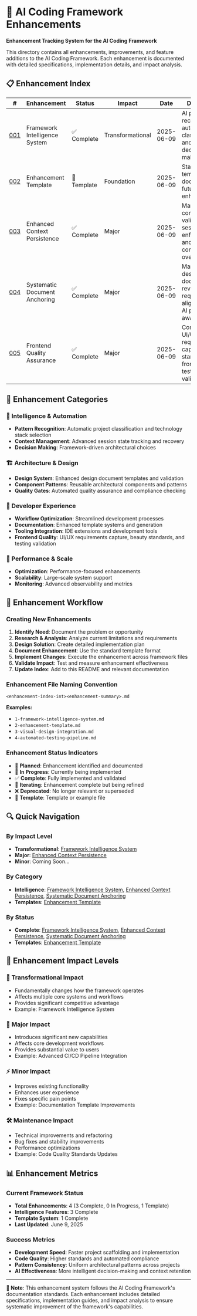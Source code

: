 # 🚀 AI Coding Framework Enhancements

**Enhancement Tracking System for the AI Coding Framework**

This directory contains all enhancements, improvements, and feature additions to the AI Coding Framework. Each enhancement is documented with detailed specifications, implementation details, and impact analysis.

## 📋 Enhancement Index

| # | Enhancement | Status | Impact | Date | Description |
|---|-------------|--------|--------|------|-------------|
| [001](./1-framework-intelligence-system.md) | Framework Intelligence System | ✅ Complete | Transformational | 2025-06-09 | AI pattern recognition, automated classification, and intelligent decision-making |
| [002](./2-enhancement-template.md) | Enhancement Template | 📝 Template | Foundation | 2025-06-09 | Standard template for documenting future enhancements |
| [003](./3-enhanced-context-persistence.md) | Enhanced Context Persistence | ✅ Complete | Major | 2025-06-09 | Mandatory context validation, session state enforcement, and explicit context carry-over |
| [004](./4-systematic-document-anchoring.md) | Systematic Document Anchoring | ✅ Complete | Major | 2025-06-09 | Mandatory design document review, requirements alignment, and AI positioning awareness |
| [005](./5-frontend-quality-assurance.md) | Frontend Quality Assurance | ✅ Complete | Major | 2025-06-09 | Comprehensive UI/UX requirements capture, beauty standards, and frontend testing validation |

## 🎯 Enhancement Categories

### 🧠 Intelligence & Automation
- **Pattern Recognition**: Automatic project classification and technology stack selection
- **Context Management**: Advanced session state tracking and recovery
- **Decision Making**: Framework-driven architectural choices

### 🏗️ Architecture & Design
- **Design System**: Enhanced design document templates and validation
- **Component Patterns**: Reusable architectural components and patterns
- **Quality Gates**: Automated quality assurance and compliance checking

### 🔧 Developer Experience
- **Workflow Optimization**: Streamlined development processes
- **Documentation**: Enhanced template systems and generation
- **Tooling Integration**: IDE extensions and development tools
- **Frontend Quality**: UI/UX requirements capture, beauty standards, and testing validation

### 🚀 Performance & Scale
- **Optimization**: Performance-focused enhancements
- **Scalability**: Large-scale system support
- **Monitoring**: Advanced observability and metrics

## 📝 Enhancement Workflow

### Creating New Enhancements

1. **Identify Need**: Document the problem or opportunity
2. **Research & Analysis**: Analyze current limitations and requirements
3. **Design Solution**: Create detailed implementation plan
4. **Document Enhancement**: Use the standard template format
5. **Implement Changes**: Execute the enhancement across framework files
6. **Validate Impact**: Test and measure enhancement effectiveness
7. **Update Index**: Add to this README and relevant documentation

### Enhancement File Naming Convention

```
<enhancement-index-int><enhancement-summary>.md
```

**Examples:**
- `1-framework-intelligence-system.md`
- `2-enhancement-template.md`
- `3-visual-design-integration.md`
- `4-automated-testing-pipeline.md`

### Enhancement Status Indicators

- 🎯 **Planned**: Enhancement identified and documented
- 🚧 **In Progress**: Currently being implemented
- ✅ **Complete**: Fully implemented and validated
- 🔄 **Iterating**: Enhancement complete but being refined
- ❌ **Deprecated**: No longer relevant or superseded
- 📝 **Template**: Template or example file

## 🔍 Quick Navigation

### By Impact Level
- **Transformational**: [Framework Intelligence System](./1-framework-intelligence-system.md)
- **Major**: [Enhanced Context Persistence](./3-enhanced-context-persistence.md)
- **Minor**: Coming Soon...

### By Category
- **Intelligence**: [Framework Intelligence System](./1-framework-intelligence-system.md), [Enhanced Context Persistence](./3-enhanced-context-persistence.md), [Systematic Document Anchoring](./4-systematic-document-anchoring.md)
- **Templates**: [Enhancement Template](./2-enhancement-template.md)

### By Status
- **Complete**: [Framework Intelligence System](./1-framework-intelligence-system.md), [Enhanced Context Persistence](./3-enhanced-context-persistence.md), [Systematic Document Anchoring](./4-systematic-document-anchoring.md)
- **Templates**: [Enhancement Template](./2-enhancement-template.md)

## 🎨 Enhancement Impact Levels

### 🌟 **Transformational Impact**
- Fundamentally changes how the framework operates
- Affects multiple core systems and workflows
- Provides significant competitive advantage
- Example: Framework Intelligence System

### 🚀 **Major Impact**
- Introduces significant new capabilities
- Affects core development workflows
- Provides substantial value to users
- Example: Advanced CI/CD Pipeline Integration

### ⚡ **Minor Impact**
- Improves existing functionality
- Enhances user experience
- Fixes specific pain points
- Example: Documentation Template Improvements

### 🛠️ **Maintenance Impact**
- Technical improvements and refactoring
- Bug fixes and stability improvements
- Performance optimizations
- Example: Code Quality Standards Updates

## 📊 Enhancement Metrics

### Current Framework Status
- **Total Enhancements**: 4 (3 Complete, 0 In Progress, 1 Template)
- **Intelligence Features**: 3 Complete
- **Template System**: 1 Complete
- **Last Updated**: June 9, 2025

### Success Metrics
- **Development Speed**: Faster project scaffolding and implementation
- **Code Quality**: Higher standards and automated compliance
- **Pattern Consistency**: Uniform architectural patterns across projects
- **AI Effectiveness**: More intelligent decision-making and context retention

---

**📝 Note**: This enhancement system follows the AI Coding Framework's documentation standards. Each enhancement includes detailed specifications, implementation guides, and impact analysis to ensure systematic improvement of the framework's capabilities.

